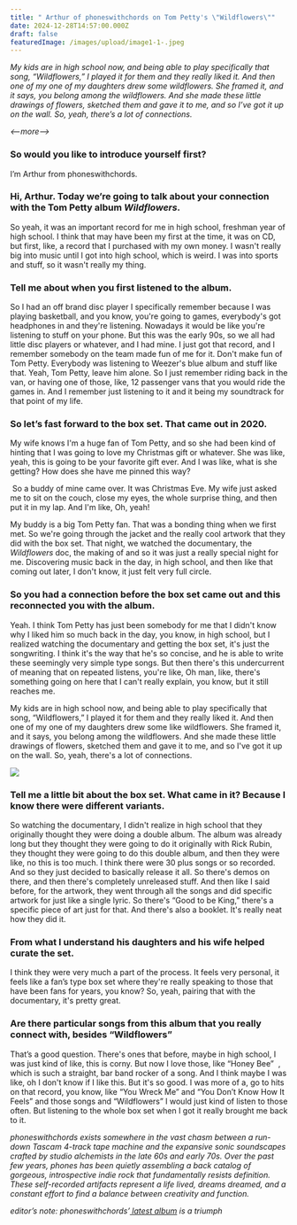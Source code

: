 ```yaml
---
title: " Arthur of phoneswithchords on Tom Petty's \"Wildflowers\""
date: 2024-12-28T14:57:00.000Z
draft: false
featuredImage: /images/upload/image1-1-.jpeg
---
```

*My kids are in high school now, and being able to play specifically that song, “Wildflowers,” I played it for them and they really liked it. And then one of my one of my daughters drew some wildflowers. She framed it, and it says, you belong among the wildflowers. And she made these little drawings of flowers, sketched them and gave it to me, and so I’ve got it up on the wall. So, yeah, there’s a lot of connections.*

*<--more-->*

### So would you like to introduce yourself first?

I’m Arthur from phoneswithchords.

### Hi, Arthur. Today we’re going to talk about your connection with the Tom Petty album *Wildflowers*.

So yeah, it was an important record for me in high school, freshman year of high school. I think that may have been my first at the time, it was on CD, but first, like, a record that I purchased with my own money. I wasn't really big into music until I got into high school, which is weird. I was into sports and stuff, so it wasn't really my thing. 

### Tell me about when you first listened to the album.

So I had an off brand disc player I specifically remember because I was playing basketball, and you know, you're going to games, everybody's got headphones in and they're listening. Nowadays it would be like you're listening to stuff on your phone. But this was the early 90s, so we all had little disc players or whatever, and I had mine. I just got that record, and I remember somebody on the team made fun of me for it. Don't make fun of Tom Petty. Everybody was listening to Weezer's blue album and stuff like that. Yeah, Tom Petty, leave him alone. So I just remember riding back in the van, or having one of those, like, 12 passenger vans that you would ride the games in. And I remember just listening to it and it being my soundtrack for that point of my life.

### So let’s fast forward to the box set. That came out in 2020.

My wife knows I'm a huge fan of Tom Petty, and so she had been kind of hinting that I was going to love my Christmas gift or whatever. She was like, yeah, this is going to be your favorite gift ever. And I was like, what is she getting? How does she have me pinned this way?

 So a buddy of mine came over. It was Christmas Eve. My wife just asked me to sit on the couch, close my eyes, the whole surprise thing, and then put it in my lap. And I'm like, Oh, yeah!

My buddy is a big Tom Petty fan. That was a bonding thing when we first met. So we're going through the jacket and the really cool artwork that they did with the box set. That night, we watched the documentary, the *Wildflowers* doc, the making of and so it was just a really special night for me. Discovering music back in the day, in high school, and then like that coming out later, I don't know, it just felt very full circle.

### So you had a connection before the box set came out and this reconnected you with the album. 

Yeah. I think Tom Petty has just been somebody for me that I didn't know why I liked him so much back in the day, you know, in high school, but I realized watching the documentary and getting the box set, it's just the songwriting. I think it's the way that he's so concise, and he is able to write these seemingly very simple type songs. But then there's this undercurrent of meaning that on repeated listens, you're like, Oh man, like, there's something going on here that I can't really explain, you know, but it still reaches me. 

My kids are in high school now, and being able to play specifically that song, “Wildflowers,” I played it for them and they really liked it. And then one of my one of my daughters drew some like wildflowers. She framed it, and it says, you belong among the wildflowers. And she made these little drawings of flowers, sketched them and gave it to me, and so I've got it up on the wall. So, yeah, there's a lot of connections.

![](/images/upload/image0-1-.jpeg)

### Tell me a little bit about the box set. What came in it? Because I know there were different variants.

So watching the documentary, I didn't realize in high school that they originally thought they were doing a double album. The album was already long but they thought they were going to do it originally with Rick Rubin, they thought they were going to do this double album, and then they were like, no this is too much. I think there were 30 plus songs or so recorded. And so they just decided to basically release it all. So there's demos on there, and then there's completely unreleased stuff. And then like I said before, for the artwork, they went through all the songs and did specific artwork for just like a single lyric. So there's “Good to be King,” there's a specific piece of art just for that. And there's also a booklet. It's really neat how they did it.

### From what I understand his daughters and his wife helped curate the set.

I think they were very much a part of the process. It feels very personal, it feels like a fan’s type box set where they're really speaking to those that have been fans for years, you know? So, yeah, pairing that with the documentary, it's pretty great.

### Are there particular songs from this album that you really connect with, besides “Wildflowers”

That’s a good question. There's ones that before, maybe in high school, I was just kind of like, this is corny. But now I love those, like “Honey Bee”  , which is such a straight, bar band rocker of a song. And I think maybe I was like, oh I don't know if I like this. But it's so good. I was more of a, go to hits on that record, you know, like “You Wreck Me” and “You Don’t Know How It Feels” and those songs and “Wildflowers” I would just kind of listen to those often. But listening to the whole box set when I got it really brought me back to it. 

*phoneswithchords exists somewhere in the vast chasm between a run-down Tascam 4-track tape machine and the expansive sonic soundscapes crafted by studio alchemists in the late 60s and early 70s. Over the past few years, phones has been quietly assembling a back catalog of gorgeous, introspective indie rock that fundamentally resists definition. These self-recorded artifacts represent a life lived, dreams dreamed, and a constant effort to find a balance between creativity and function.*

*editor’s note: phoneswithchords’[ latest album](https://phoneswithchords.bandcamp.com/album/the-speed-of-time) is a triumph*
